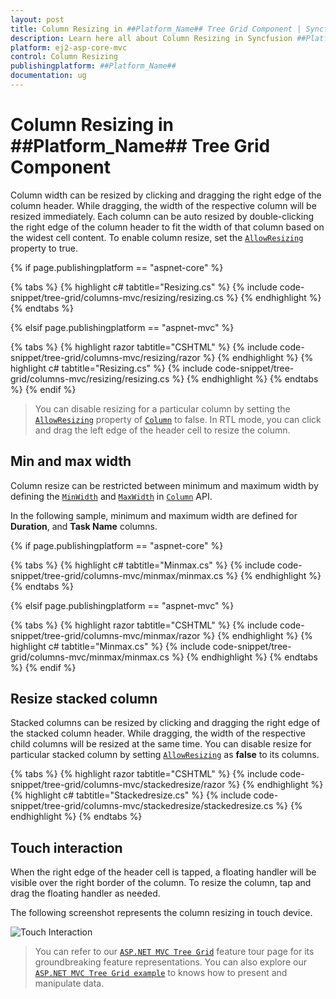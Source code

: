 ```yaml
---
layout: post
title: Column Resizing in ##Platform_Name## Tree Grid Component | Syncfusion
description: Learn here all about Column Resizing in Syncfusion ##Platform_Name## Tree Grid component of Syncfusion Essential JS 2 and more.
platform: ej2-asp-core-mvc
control: Column Resizing
publishingplatform: ##Platform_Name##
documentation: ug
---
```


# Column Resizing in ##Platform_Name## Tree Grid Component

Column width can be resized by clicking and dragging the right edge of the column header. While dragging, the width of the respective column will be resized immediately. Each column can be auto resized by double-clicking the right edge of the column header to fit the width of that column based on the widest cell content. To enable column resize, set the [`AllowResizing`](https://help.syncfusion.com/cr/cref_files/aspnetcore-js2/Syncfusion.EJ2~Syncfusion.EJ2.TreeGrid.TreeGrid~AllowResizing.html) property to true.

{% if page.publishingplatform == "aspnet-core" %}

{% tabs %}
{% highlight c# tabtitle="Resizing.cs" %}
{% include code-snippet/tree-grid/columns-mvc/resizing/resizing.cs %}
{% endhighlight %}
{% endtabs %}

{% elsif page.publishingplatform == "aspnet-mvc" %}

{% tabs %}
{% highlight razor tabtitle="CSHTML" %}
{% include code-snippet/tree-grid/columns-mvc/resizing/razor %}
{% endhighlight %}
{% highlight c# tabtitle="Resizing.cs" %}
{% include code-snippet/tree-grid/columns-mvc/resizing/resizing.cs %}
{% endhighlight %}
{% endtabs %}
{% endif %}



> You can disable resizing for a particular column by setting the [`AllowResizing`](https://help.syncfusion.com/cr/cref_files/aspnetcore-js2/Syncfusion.EJ2~Syncfusion.EJ2.TreeGrid.TreeGridColumn~AllowResizing.html) property of [`Column`](https://help.syncfusion.com/cr/cref_files/aspnetcore-js2/Syncfusion.EJ2~Syncfusion.EJ2.TreeGrid.TreeGridColumn.html) to false.
> In RTL mode, you can click and drag the left edge of the header cell to resize the column.

## Min and max width

Column resize can be restricted between minimum and maximum width by defining the [`MinWidth`](https://help.syncfusion.com/cr/cref_files/aspnetcore-js2/Syncfusion.EJ2~Syncfusion.EJ2.TreeGrid.TreeGridColumn~MinWidth.html) and [`MaxWidth`](https://help.syncfusion.com/cr/cref_files/aspnetcore-js2/Syncfusion.EJ2~Syncfusion.EJ2.TreeGrid.TreeGridColumn~MaxWidth.html) in [`Column`](https://help.syncfusion.com/cr/cref_files/aspnetcore-js2/Syncfusion.EJ2~Syncfusion.EJ2.TreeGrid.TreeGridColumn.html) API.

In the following sample, minimum and maximum width are defined for **Duration**, and **Task Name** columns.

{% if page.publishingplatform == "aspnet-core" %}

{% tabs %}
{% highlight c# tabtitle="Minmax.cs" %}
{% include code-snippet/tree-grid/columns-mvc/minmax/minmax.cs %}
{% endhighlight %}
{% endtabs %}

{% elsif page.publishingplatform == "aspnet-mvc" %}

{% tabs %}
{% highlight razor tabtitle="CSHTML" %}
{% include code-snippet/tree-grid/columns-mvc/minmax/razor %}
{% endhighlight %}
{% highlight c# tabtitle="Minmax.cs" %}
{% include code-snippet/tree-grid/columns-mvc/minmax/minmax.cs %}
{% endhighlight %}
{% endtabs %}
{% endif %}



## Resize stacked column

Stacked columns can be resized by clicking and dragging the right edge of the stacked column header. While dragging, the width of the respective child columns will be resized at the same time. You can disable resize for particular stacked column by setting [`AllowResizing`](https://help.syncfusion.com/cr/cref_files/aspnetcore-js2/Syncfusion.EJ2~Syncfusion.EJ2.TreeGrid.TreeGridColumn~AllowResizing.html) as **false** to its columns.

{% tabs %}
{% highlight razor tabtitle="CSHTML" %}
{% include code-snippet/tree-grid/columns-mvc/stackedresize/razor %}
{% endhighlight %}
{% highlight c# tabtitle="Stackedresize.cs" %}
{% include code-snippet/tree-grid/columns-mvc/stackedresize/stackedresize.cs %}
{% endhighlight %}
{% endtabs %}

## Touch interaction

When the right edge of the header cell is tapped, a floating handler will be visible over the right border of the column. To resize the column, tap and drag the floating handler as needed.

The following screenshot represents the column resizing in touch device.

![Touch Interaction](images/column-resizing.png)



> You can refer to our [`ASP.NET MVC Tree Grid`](https://www.syncfusion.com/aspnet-mvc-ui-controls/tree-grid) feature tour page for its groundbreaking feature representations. You can also explore our [`ASP.NET MVC Tree Grid example`](https://ej2.syncfusion.com/aspnetmvc/TreeGrid/Overview#/material) to knows how to present and manipulate data.